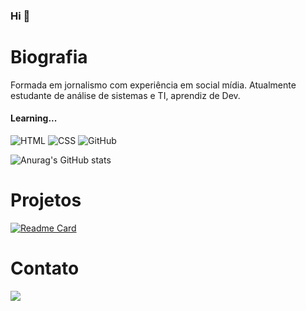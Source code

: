### Hi 👋

# Biografia

Formada em jornalismo com experiência em social mídia. Atualmente estudante de análise de sistemas e TI, aprendiz de Dev.

#### Learning...
![HTML](https://img.shields.io/badge/HTML5-E34F26?style=for-the-badge&logo=html5&logoColor=white)
![CSS](https://img.shields.io/badge/CSS3-1572B6?style=for-the-badge&logo=css3&logoColor=white)
![GitHub](https://img.shields.io/badge/GitHub-100000?style=for-the-badge&logo=github&logoColor=white)

![Anurag's GitHub stats](https://github-readme-stats.vercel.app/api?username=iviss26&show_icons=true&theme=dark)

# Projetos

[![Readme Card](https://github-readme-stats.vercel.app/api/pin/?username=iviss26&repo=devweekgit.github.io)](https://github.com/iviss26/github-readme-stats)

# Contato

[<img src='https://img.shields.io/badge/LinkedIn-0077B5?style=for-the-badge&logo=linkedin&logoColor=white'>](https://www.linkedin.com/in/ivi-soares-727434a5/)

